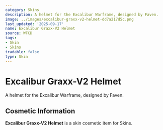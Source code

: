 ```yaml
---
category: Skins
description: A helmet for the Excalibur Warframe, designed by Faven.
image: ../images/excalibur-graxx-v2-helmet-dd7a217d5c.png
last_updated: '2025-09-17'
name: Excalibur Graxx-V2 Helmet
source: WFCD
tags:
- Skin
- Skins
tradable: false
type: Skin
---
```


# Excalibur Graxx-V2 Helmet

A helmet for the Excalibur Warframe, designed by Faven.

## Cosmetic Information

**Excalibur Graxx-V2 Helmet** is a skin cosmetic item for Skins.

